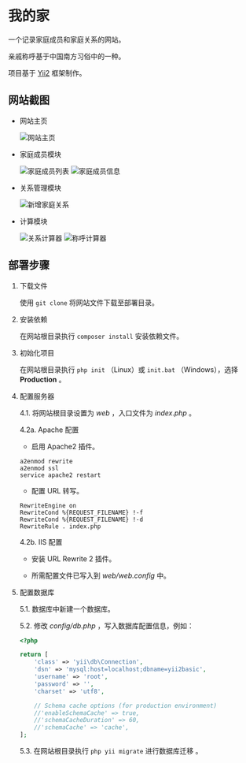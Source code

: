 # 我的家

一个记录家庭成员和家庭关系的网站。

亲戚称呼基于中国南方习俗中的一种。

项目基于 [Yii2](https://www.yiiframework.com/) 框架制作。

## 网站截图

- 网站主页

    ![网站主页](https://raw.githubusercontent.com/AlumiK/project-img-lib/master/my-family-yii2/site_index.png)
    
- 家庭成员模块

    ![家庭成员列表](https://github.com/AlumiK/project-img-lib/raw/master/my-family-yii2/person_index.png)
    ![家庭成员信息](https://github.com/AlumiK/project-img-lib/raw/master/my-family-yii2/person_view.png)
    
- 关系管理模块

    ![新增家庭关系](https://github.com/AlumiK/project-img-lib/raw/master/my-family-yii2/relationship_create.png)
    
- 计算模块

    ![关系计算器](https://github.com/AlumiK/project-img-lib/raw/master/my-family-yii2/calc_relation.png)
    ![称呼计算器](https://github.com/AlumiK/project-img-lib/raw/master/my-family-yii2/calc_name.png)

## 部署步骤

1. 下载文件

    使用 `git clone` 将网站文件下载至部署目录。

2. 安装依赖

    在网站根目录执行 `composer install` 安装依赖文件。

3. 初始化项目

    在网站根目录执行 `php init` （Linux）或 `init.bat` （Windows），选择 **Production** 。

4. 配置服务器

    4.1. 将网站根目录设置为 *web* ，入口文件为 *index.php* 。

    4.2a. Apache 配置
    
    - 启用 Apache2 插件。

    ```shell
    a2enmod rewrite
    a2enmod ssl
    service apache2 restart
    ```

    - 配置 URL 转写。

    ```
    RewriteEngine on
    RewriteCond %{REQUEST_FILENAME} !-f
    RewriteCond %{REQUEST_FILENAME} !-d
    RewriteRule . index.php
    ```
    
    4.2b. IIS 配置
    
    - 安装 URL Rewrite 2 插件。
    
    - 所需配置文件已写入到 *web/web.config* 中。

5. 配置数据库

    5.1. 数据库中新建一个数据库。

    5.2. 修改 *config/db.php* ，写入数据库配置信息，例如：

    ```php
    <?php

    return [
        'class' => 'yii\db\Connection',
        'dsn' => 'mysql:host=localhost;dbname=yii2basic',
        'username' => 'root',
        'password' => '',
        'charset' => 'utf8',

        // Schema cache options (for production environment)
        //'enableSchemaCache' => true,
        //'schemaCacheDuration' => 60,
        //'schemaCache' => 'cache',
    ];
    ```
    
    5.3. 在网站根目录执行 `php yii migrate` 进行数据库迁移 。
    
